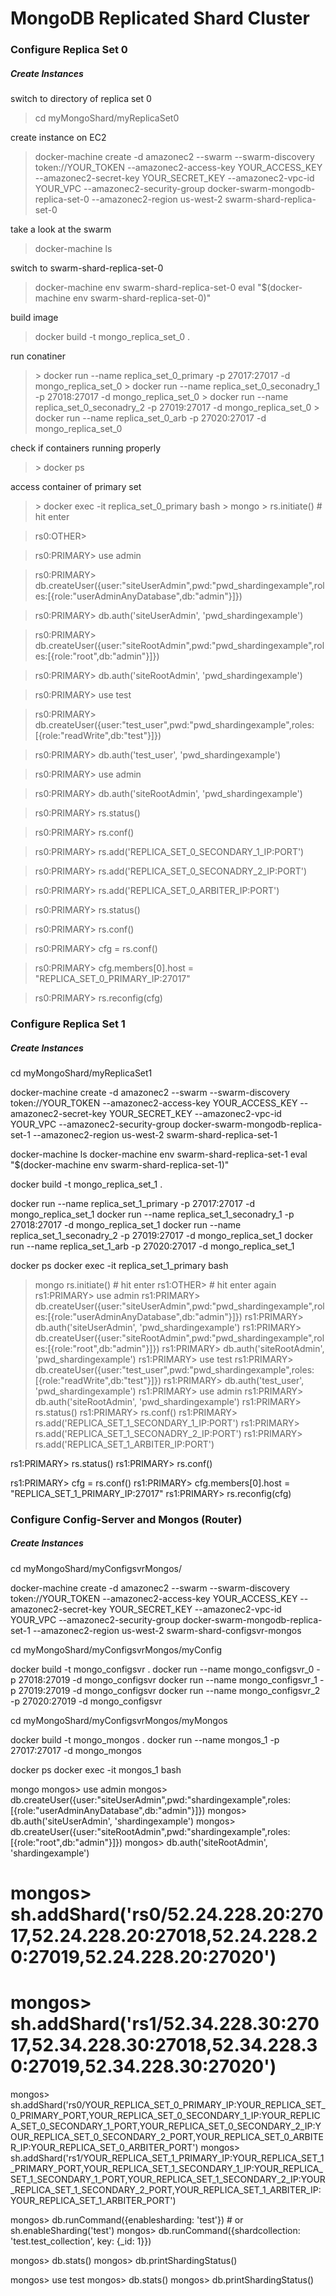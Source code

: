 # MongoDB Replicated Shard Cluster

### Configure Replica Set 0
##### Create Instances
switch to directory of replica set 0
> cd myMongoShard/myReplicaSet0

create instance on EC2
> docker-machine create -d amazonec2 --swarm --swarm-discovery token://YOUR_TOKEN --amazonec2-access-key YOUR_ACCESS_KEY --amazonec2-secret-key YOUR_SECRET_KEY --amazonec2-vpc-id YOUR_VPC --amazonec2-security-group docker-swarm-mongodb-replica-set-0 --amazonec2-region us-west-2 swarm-shard-replica-set-0

take a look at the swarm
> docker-machine ls

switch to swarm-shard-replica-set-0
> docker-machine env swarm-shard-replica-set-0
> eval "$(docker-machine env swarm-shard-replica-set-0)"

build image
> docker build -t mongo_replica_set_0 .

run conatiner
> \> docker run --name replica_set_0_primary -p 27017:27017 -d mongo_replica_set_0
> \> docker run --name replica_set_0_seconadry_1 -p 27018:27017 -d mongo_replica_set_0
> \> docker run --name replica_set_0_seconadry_2 -p 27019:27017 -d mongo_replica_set_0
> \> docker run --name replica_set_0_arb -p 27020:27017 -d mongo_replica_set_0

check if containers running properly
> \> docker ps

access container of primary set
> \> docker exec -it replica_set_0_primary bash
> \> mongo
> \> rs.initiate() # hit enter

> rs0:OTHER>

> rs0:PRIMARY> use admin

> rs0:PRIMARY> db.createUser({user:"siteUserAdmin",pwd:"pwd_shardingexample",roles:[{role:"userAdminAnyDatabase",db:"admin"}]})

> rs0:PRIMARY> db.auth('siteUserAdmin', 'pwd_shardingexample')

> rs0:PRIMARY> db.createUser({user:"siteRootAdmin",pwd:"pwd_shardingexample",roles:[{role:"root",db:"admin"}]})

> rs0:PRIMARY> db.auth('siteRootAdmin', 'pwd_shardingexample')

> rs0:PRIMARY> use test

> rs0:PRIMARY> db.createUser({user:"test_user",pwd:"pwd_shardingexample",roles:[{role:"readWrite",db:"test"}]})

> rs0:PRIMARY> db.auth('test_user', 'pwd_shardingexample')

> rs0:PRIMARY> use admin

> rs0:PRIMARY> db.auth('siteRootAdmin', 'pwd_shardingexample')

> rs0:PRIMARY> rs.status()

> rs0:PRIMARY> rs.conf()

> rs0:PRIMARY> rs.add('REPLICA_SET_0_SECONDARY_1_IP:PORT')

> rs0:PRIMARY> rs.add('REPLICA_SET_0_SECONADRY_2_IP:PORT')

> rs0:PRIMARY> rs.add('REPLICA_SET_0_ARBITER_IP:PORT')

> rs0:PRIMARY> rs.status()

> rs0:PRIMARY> rs.conf()

> rs0:PRIMARY> cfg = rs.conf()

> rs0:PRIMARY> cfg.members[0].host = "REPLICA_SET_0_PRIMARY_IP:27017"

> rs0:PRIMARY> rs.reconfig(cfg)


### Configure Replica Set 1
##### Create Instances
cd myMongoShard/myReplicaSet1

docker-machine create -d amazonec2 --swarm --swarm-discovery token://YOUR_TOKEN --amazonec2-access-key YOUR_ACCESS_KEY --amazonec2-secret-key YOUR_SECRET_KEY --amazonec2-vpc-id YOUR_VPC --amazonec2-security-group docker-swarm-mongodb-replica-set-1 --amazonec2-region us-west-2 swarm-shard-replica-set-1

docker-machine ls
docker-machine env swarm-shard-replica-set-1
eval "$(docker-machine env swarm-shard-replica-set-1)"

docker build -t mongo_replica_set_1 .

docker run --name replica_set_1_primary -p 27017:27017 -d mongo_replica_set_1
docker run --name replica_set_1_seconadry_1 -p 27018:27017 -d mongo_replica_set_1
docker run --name replica_set_1_seconadry_2 -p 27019:27017 -d mongo_replica_set_1
docker run --name replica_set_1_arb -p 27020:27017 -d mongo_replica_set_1

docker ps
docker exec -it replica_set_1_primary bash
> mongo
> rs.initiate() # hit enter
rs1:OTHER> # hit enter again
rs1:PRIMARY> use admin
rs1:PRIMARY> db.createUser({user:"siteUserAdmin",pwd:"pwd_shardingexample",roles:[{role:"userAdminAnyDatabase",db:"admin"}]})
rs1:PRIMARY> db.auth('siteUserAdmin', 'pwd_shardingexample')
rs1:PRIMARY> db.createUser({user:"siteRootAdmin",pwd:"pwd_shardingexample",roles:[{role:"root",db:"admin"}]})
rs1:PRIMARY> db.auth('siteRootAdmin', 'pwd_shardingexample')
rs1:PRIMARY> use test
rs1:PRIMARY> db.createUser({user:"test_user",pwd:"pwd_shardingexample",roles:[{role:"readWrite",db:"test"}]})
rs1:PRIMARY> db.auth('test_user', 'pwd_shardingexample')
rs1:PRIMARY> use admin
rs1:PRIMARY> db.auth('siteRootAdmin', 'pwd_shardingexample')
rs1:PRIMARY> rs.status()
rs1:PRIMARY> rs.conf()
rs1:PRIMARY> rs.add('REPLICA_SET_1_SECONDARY_1_IP:PORT')
rs1:PRIMARY> rs.add('REPLICA_SET_1_SECONADRY_2_IP:PORT')
rs1:PRIMARY> rs.add('REPLICA_SET_1_ARBITER_IP:PORT')

rs1:PRIMARY> rs.status()
rs1:PRIMARY> rs.conf()

rs1:PRIMARY> cfg = rs.conf()
rs1:PRIMARY> cfg.members[0].host = "REPLICA_SET_1_PRIMARY_IP:27017"
rs1:PRIMARY> rs.reconfig(cfg)

### Configure Config-Server and Mongos (Router)
##### Create Instances

cd myMongoShard/myConfigsvrMongos/

docker-machine create -d amazonec2 --swarm --swarm-discovery token://YOUR_TOKEN --amazonec2-access-key YOUR_ACCESS_KEY --amazonec2-secret-key YOUR_SECRET_KEY --amazonec2-vpc-id YOUR_VPC --amazonec2-security-group docker-swarm-mongodb-replica-set-1 --amazonec2-region us-west-2 swarm-shard-configsvr-mongos

cd myMongoShard/myConfigsvrMongos/myConfig

docker build -t mongo_configsvr .
docker run --name mongo_configsvr_0 -p 27018:27019 -d mongo_configsvr
docker run --name mongo_configsvr_1 -p 27019:27019 -d mongo_configsvr
docker run --name mongo_configsvr_2 -p 27020:27019 -d mongo_configsvr

cd myMongoShard/myConfigsvrMongos/myMongos

docker build -t mongo_mongos .
docker run --name mongos_1 -p 27017:27017 -d mongo_mongos

docker ps
docker exec -it mongos_1 bash

mongo
mongos> use admin
mongos> db.createUser({user:"siteUserAdmin",pwd:"shardingexample",roles:[{role:"userAdminAnyDatabase",db:"admin"}]})
mongos> db.auth('siteUserAdmin', 'shardingexample')
mongos> db.createUser({user:"siteRootAdmin",pwd:"shardingexample",roles:[{role:"root",db:"admin"}]})
mongos> db.auth('siteRootAdmin', 'shardingexample')

# mongos> sh.addShard('rs0/52.24.228.20:27017,52.24.228.20:27018,52.24.228.20:27019,52.24.228.20:27020')
# mongos> sh.addShard('rs1/52.34.228.30:27017,52.34.228.30:27018,52.34.228.30:27019,52.34.228.30:27020')
mongos> sh.addShard('rs0/YOUR_REPLICA_SET_0_PRIMARY_IP:YOUR_REPLICA_SET_0_PRIMARY_PORT,YOUR_REPLICA_SET_0_SECONDARY_1_IP:YOUR_REPLICA_SET_0_SECONDARY_1_PORT,YOUR_REPLICA_SET_0_SECONDARY_2_IP:YOUR_REPLICA_SET_0_SECONDARY_2_PORT,YOUR_REPLICA_SET_0_ARBITER_IP:YOUR_REPLICA_SET_0_ARBITER_PORT')
mongos> sh.addShard('rs1/YOUR_REPLICA_SET_1_PRIMARY_IP:YOUR_REPLICA_SET_1_PRIMARY_PORT,YOUR_REPLICA_SET_1_SECONDARY_1_IP:YOUR_REPLICA_SET_1_SECONDARY_1_PORT,YOUR_REPLICA_SET_1_SECONDARY_2_IP:YOUR_REPLICA_SET_1_SECONDARY_2_PORT,YOUR_REPLICA_SET_1_ARBITER_IP:YOUR_REPLICA_SET_1_ARBITER_PORT')

mongos> db.runCommand({enablesharding: 'test'}) # or sh.enableSharding('test')
mongos> db.runCommand({shardcollection: 'test.test_collection', key: {_id: 1}})

mongos> db.stats()
mongos> db.printShardingStatus()

mongos> use test
mongos> db.stats()
mongos> db.printShardingStatus()

